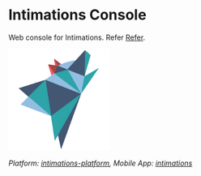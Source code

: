 # Intimations Console
Web console for Intimations. Refer [Refer](https://github.com/codingkapoor/intimations-console/wiki).

<p align="left">
  <img width="200" height="200" src="https://github.com/codingkapoor/intimations-console/blob/master/logo.png">
</p>

*Platform: [intimations-platform](https://github.com/codingkapoor/intimations-platform), Mobile App: [intimations](https://github.com/codingkapoor/intimations)*
